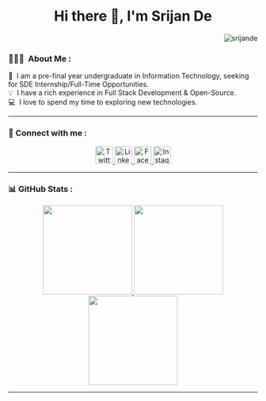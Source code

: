 <h1 align="center">Hi there 👋, I'm Srijan De</h1>
<p align="right"> <img src="https://komarev.com/ghpvc/?username=srijande" alt="srijande" /> </p>




### 👨🏻‍💻 &nbsp;About Me :

🔭 &nbsp;I am a pre-final year undergraduate in Information Technology, seeking for SDE Internship/Full-Time Opportunities.\
💡 &nbsp;I have a rich experience in Full Stack Development & Open-Source.\
💻 &nbsp;I love to spend my time to exploring new technologies.
 <hr>

 


### 💬 Connect with me :



<div align="center">
    <a href="https://twitter.com/srijande">
        <img src="https://raw.githubusercontent.com/System-Glitch/System-Glitch/master/assets/img/svg/twitter.svg" alt="Twitter" title="Twitter" width="35" height="35">
    </a>
    <a href="https://www.linkedin.com/in/srijande/">
        <img src="https://raw.githubusercontent.com/System-Glitch/System-Glitch/master/assets/img/svg/linkedin.svg" alt="LinkedIn" title="LinkedIn" width="35" height="35">
    </a>
    <a href="https://www.facebook.com/srijande.me/">
        <img src="https://cdn3.iconfinder.com/data/icons/capsocial-round/500/facebook-512.png" alt="Facebook" title="Facebook" width="35" height="35">
    </a>
    <a href="https://www.instagram.com/srijande/">
        <img src="https://www.pinclipart.com/picdir/big/520-5201494_smiley-face-circle-transparent-background-instagram-icon-clipart.png" alt="Instagram" title="Instagram" width="35" height="35">
    </a>
  
</div>
<hr>





### 📊 GitHub Stats :

<p align="center">
  <a href="#">
    <img height="180em" src="https://github-readme-stats.vercel.app/api?username=srijande&count_private=true&show_icons=true&theme=tokyonight&include_all_commits=true&bg_color=00000000&border_color=00000000"/>
    <img height="180em" src="https://github-readme-stats.vercel.app/api/top-langs?username=srijande&count_private=true&show_icons=true&theme=tokyonight&include_all_commits=true&hide=css,html,javascript&layout=compact&bg_color=00000000&border_color=00000000&langs_count=6"/>
    <img height="180em" src="https://github-readme-streak-stats.herokuapp.com/?user=srijande&count_private=true&show_icons=true&theme=tokyonight&include_all_commits=true&background=00000000&border=00000000"/>
  </a>
</p>

<hr>



 

